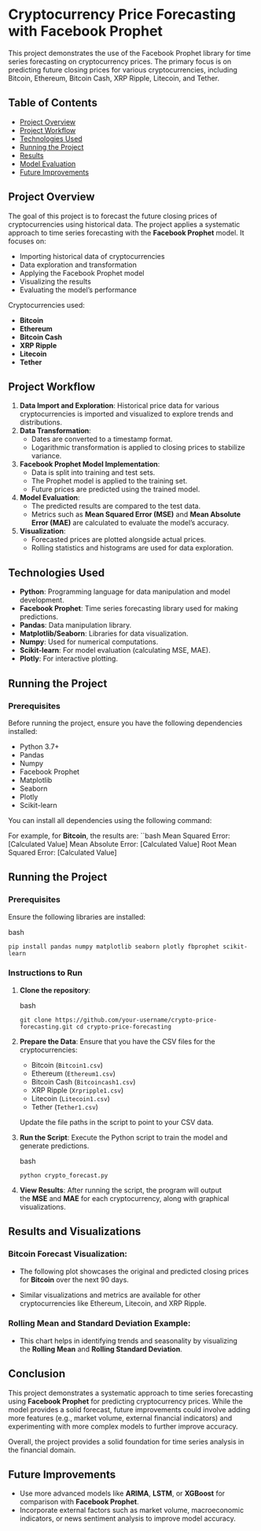 # Cryptocurrency Price Forecasting with Facebook Prophet

This project demonstrates the use of the Facebook Prophet library for time series forecasting on cryptocurrency prices. The primary focus is on predicting future closing prices for various cryptocurrencies, including Bitcoin, Ethereum, Bitcoin Cash, XRP Ripple, Litecoin, and Tether.

## Table of Contents
- [Project Overview](#project-overview)
- [Project Workflow](#project-workflow)
- [Technologies Used](#technologies-used)
- [Running the Project](#running-the-project)
- [Results](#results)
- [Model Evaluation](#model-evaluation)
- [Future Improvements](#future-improvements)

## Project Overview

The goal of this project is to forecast the future closing prices of cryptocurrencies using historical data. The project applies a systematic approach to time series forecasting with the **Facebook Prophet** model. It focuses on:
- Importing historical data of cryptocurrencies
- Data exploration and transformation
- Applying the Facebook Prophet model
- Visualizing the results
- Evaluating the model’s performance

Cryptocurrencies used:
- **Bitcoin**
- **Ethereum**
- **Bitcoin Cash**
- **XRP Ripple**
- **Litecoin**
- **Tether**

## Project Workflow

1. **Data Import and Exploration**: Historical price data for various cryptocurrencies is imported and visualized to explore trends and distributions.
2. **Data Transformation**: 
    - Dates are converted to a timestamp format.
    - Logarithmic transformation is applied to closing prices to stabilize variance.
3. **Facebook Prophet Model Implementation**: 
    - Data is split into training and test sets.
    - The Prophet model is applied to the training set.
    - Future prices are predicted using the trained model.
4. **Model Evaluation**: 
    - The predicted results are compared to the test data.
    - Metrics such as **Mean Squared Error (MSE)** and **Mean Absolute Error (MAE)** are calculated to evaluate the model’s accuracy.
5. **Visualization**: 
    - Forecasted prices are plotted alongside actual prices.
    - Rolling statistics and histograms are used for data exploration.

## Technologies Used

- **Python**: Programming language for data manipulation and model development.
- **Facebook Prophet**: Time series forecasting library used for making predictions.
- **Pandas**: Data manipulation library.
- **Matplotlib/Seaborn**: Libraries for data visualization.
- **Numpy**: Used for numerical computations.
- **Scikit-learn**: For model evaluation (calculating MSE, MAE).
- **Plotly**: For interactive plotting.

## Running the Project

### Prerequisites

Before running the project, ensure you have the following dependencies installed:
- Python 3.7+
- Pandas
- Numpy
- Facebook Prophet
- Matplotlib
- Seaborn
- Plotly
- Scikit-learn

You can install all dependencies using the following command:

For example, for **Bitcoin**, the results are:
``bash
Mean Squared Error: [Calculated Value]
Mean Absolute Error: [Calculated Value]
Root Mean Squared Error: [Calculated Value]

Running the Project
-------------------

### Prerequisites

Ensure the following libraries are installed:

bash

`pip install pandas numpy matplotlib seaborn plotly fbprophet scikit-learn`

### Instructions to Run

1.  **Clone the repository**:

    bash

    `git clone https://github.com/your-username/crypto-price-forecasting.git
    cd crypto-price-forecasting`

2.  **Prepare the Data**: Ensure that you have the CSV files for the cryptocurrencies:

    -   Bitcoin (`Bitcoin1.csv`)
    -   Ethereum (`Ethereum1.csv`)
    -   Bitcoin Cash (`Bitcoincash1.csv`)
    -   XRP Ripple (`Xrpripple1.csv`)
    -   Litecoin (`Litecoin1.csv`)
    -   Tether (`Tether1.csv`)

    Update the file paths in the script to point to your CSV data.

3.  **Run the Script**: Execute the Python script to train the model and generate predictions.

    bash

    `python crypto_forecast.py`

4.  **View Results**: After running the script, the program will output the **MSE** and **MAE** for each cryptocurrency, along with graphical visualizations.

Results and Visualizations
--------------------------

### Bitcoin Forecast Visualization:

-   The following plot showcases the original and predicted closing prices for **Bitcoin** over the next 90 days.

-   Similar visualizations and metrics are available for other cryptocurrencies like Ethereum, Litecoin, and XRP Ripple.

### Rolling Mean and Standard Deviation Example:

-   This chart helps in identifying trends and seasonality by visualizing the **Rolling Mean** and **Rolling Standard Deviation**.

Conclusion
----------

This project demonstrates a systematic approach to time series forecasting using **Facebook Prophet** for predicting cryptocurrency prices. While the model provides a solid forecast, future improvements could involve adding more features (e.g., market volume, external financial indicators) and experimenting with more complex models to further improve accuracy.

Overall, the project provides a solid foundation for time series analysis in the financial domain.

Future Improvements
-------------------

-   Use more advanced models like **ARIMA**, **LSTM**, or **XGBoost** for comparison with **Facebook Prophet**.
-   Incorporate external factors such as market volume, macroeconomic indicators, or news sentiment analysis to improve model accuracy.
